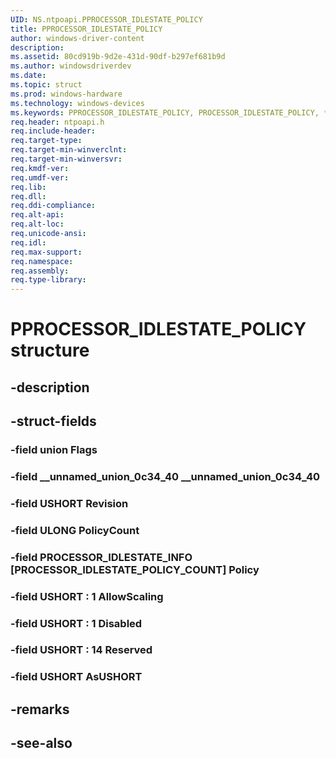 ```yaml
---
UID: NS.ntpoapi.PPROCESSOR_IDLESTATE_POLICY
title: PPROCESSOR_IDLESTATE_POLICY
author: windows-driver-content
description: 
ms.assetid: 80cd919b-9d2e-431d-90df-b297ef681b9d
ms.author: windowsdriverdev
ms.date: 
ms.topic: struct
ms.prod: windows-hardware
ms.technology: windows-devices
ms.keywords: PPROCESSOR_IDLESTATE_POLICY, PROCESSOR_IDLESTATE_POLICY, *PPROCESSOR_IDLESTATE_POLICY
req.header: ntpoapi.h
req.include-header:
req.target-type:
req.target-min-winverclnt:
req.target-min-winversvr:
req.kmdf-ver:
req.umdf-ver:
req.lib:
req.dll:
req.ddi-compliance:
req.alt-api:
req.alt-loc:
req.unicode-ansi:
req.idl:
req.max-support:
req.namespace:
req.assembly:
req.type-library:
---
```


# PPROCESSOR_IDLESTATE_POLICY structure

## -description



## -struct-fields

### -field union Flags			
 	
### -field __unnamed_union_0c34_40 __unnamed_union_0c34_40			
 	
### -field USHORT Revision			
 	
### -field ULONG PolicyCount			
 	
### -field PROCESSOR_IDLESTATE_INFO [PROCESSOR_IDLESTATE_POLICY_COUNT] Policy			
 	
### -field USHORT  : 1 AllowScaling			
 	
### -field USHORT  : 1 Disabled			
 	
### -field USHORT  : 14 Reserved			
 	
### -field USHORT AsUSHORT			
 	
## -remarks

## -see-also